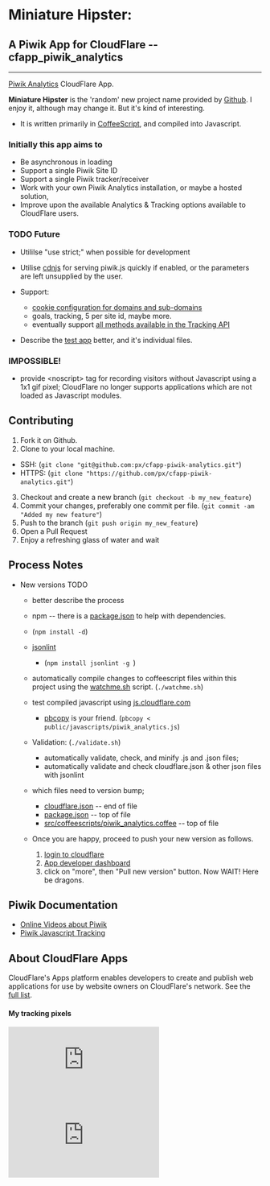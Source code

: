 # Miniature Hipster:
## A Piwik App for CloudFlare -- cfapp_piwik_analytics
------------------------------------------------------
[Piwik Analytics](https://www.cloudflare.com/apps/piwik_analytics) CloudFlare App.

**Miniature Hipster** is the 'random' new project name provided by [Github](https://github.com/new). I enjoy it, although may change it. But it's kind of interesting.
  * It is written primarily in [CoffeeScript](http://coffeescript.org/), and compiled into Javascript.

### Initially this app aims to
  * Be asynchronous in loading
  * Support a single Piwik Site ID
  * Support a single Piwik tracker/receiver
  * Work with your own Piwik Analytics installation, or maybe a hosted solution,
  * Improve upon the available Analytics &amp; Tracking options available to CloudFlare users.

### TODO Future
* Utililse "use strict;" when possible for development
* Utilise [cdnjs](http://cdnjs.com/#piwik) for serving piwik.js quickly if enabled, or the parameters are left unsupplied by the user.

* Support:
  * [cookie configuration for domains and sub-domains](http://piwik.org/docs/javascript-tracking/#toc-cookie-configuration-for-domains-and-subdomains)
  * goals, tracking, 5 per site id, maybe more.
  * eventually support [all methods available in the Tracking API](http://piwik.org/docs/javascript-tracking/#toc-list-of-all-methods-available-in-the-tracking-api)
* Describe the [test app](./test) better, and it's individual files.

### IMPOSSIBLE! 
  * provide &lt;noscript&gt; tag for recording visitors without Javascript using a 1x1 gif pixel; CloudFlare no longer supports applications which are not loaded as Javascript modules.


Contributing
------------

1. Fork it on Github.
2. Clone to your local machine.
  * SSH: (`git clone "git@github.com:px/cfapp-piwik-analytics.git"`)
  * HTTPS: (`git clone "https://github.com/px/cfapp-piwik-analytics.git"`)
3. Checkout and create a new branch (`git checkout -b my_new_feature`)
4. Commit your changes, preferably one commit per file. (`git commit -am "Added my new feature"`)
5. Push to the branch (`git push origin my_new_feature`)
6. Open a Pull Request
7. Enjoy a refreshing glass of water and wait

Process Notes
-------------
* New versions TODO
  * better describe the process
  * npm -- there is a [package.json](package.json) to help with dependencies.
   * (`npm install -d`)
    * [jsonlint](https://github.com/zaach/jsonlint)
      * (`npm install jsonlint -g `)

    * automatically compile changes to coffeescript files within this project using the [watchme.sh](watchme.sh) script. (`./watchme.sh`)
    * test compiled javascript using <a href="http://js.cloudflare.com/">js.cloudflare.com</a>
      * <a href="http://developer.apple.com/library/mac/documentation/Darwin/Reference/ManPages/man1/pbcopy.1.html">pbcopy</a> is your friend. (`pbcopy < public/javascripts/piwik_analytics.js`)
    * Validation: (`./validate.sh`)
      * automatically validate, check, and minify .js and .json files;
      * automatically validate and check cloudflare.json &amp; other json files with jsonlint

    * which files need to version bump;
      * [cloudflare.json](cloudflare.json) -- end of file
      * [package.json](package.json) -- top of file
      * [src/coffeescripts/piwik_analytics.coffee](src/coffeescripts/piwik_analytics.coffee) -- top of file

    * Once you are happy, proceed to push your new version as follows.
      1. <a href="https://www.cloudflare.com/login">login to cloudflare</a>
      2. <a href="https://www.cloudflare.com/app-signup">App developer dashboard</a>
      3. click on "more", then "Pull new version" button. Now WAIT! Here be dragons.



Piwik Documentation
-------------------

 * [Online Videos about Piwik](https://piwik.org/blog/category/videos/)
 * [Piwik Javascript Tracking](http://piwik.org/docs/javascript-tracking/)

About CloudFlare Apps
---------------------
CloudFlare's Apps platform enables developers to create and publish web applications for use by website owners on CloudFlare's network. See the [full list](https://www.cloudflare.com/apps).





#### My tracking pixels
![Tracking Pixel](https://piwik-ssl.ns1.net/piwik.php?idSite=26&rec=1)
![Tracking Pixel](https://piwik-ssl.ns1.net/piwik.php?idSite=27&rec=1)
